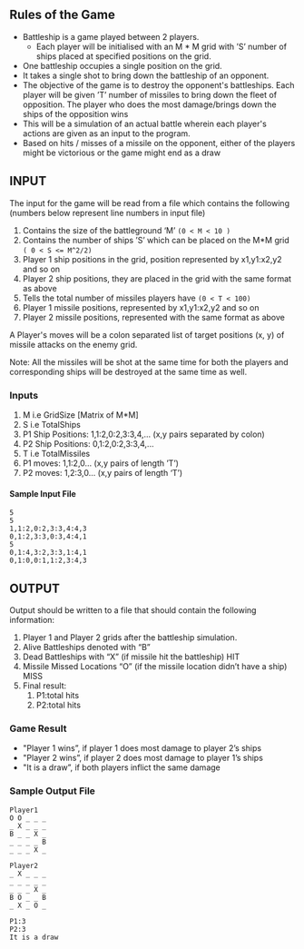 ## Rules of the Game
- Battleship is a game played between 2 players.
    - Each player will be initialised with an  M * M  grid with ’S’ number of ships placed at specified positions on the grid.
- One battleship occupies a single position on the grid.
- It takes a single shot to bring down the battleship of an opponent.
- The objective of the game is to destroy the opponent's battleships. Each player will be given ’T’ number of missiles to bring down the fleet of opposition. The player who does the most damage/brings down the ships of the opposition wins
- This will be a simulation of an actual battle wherein each player's actions are given as an input to the program.
- Based on hits / misses of a missile on the opponent, either of the players might be victorious or the game might end as a draw

## INPUT
The input for the game will be read from a file which contains the following (numbers below represent line numbers in input file)
1. Contains the size of the battleground ‘M’
```(0 < M < 10 )```
2. Contains the number of ships ’S’ which can be placed on the M*M grid
```( 0 < S <= M^2/2)```
3. Player 1 ship positions in the grid, position represented by x1,y1:x2,y2 and so on
4. Player 2 ship positions, they are placed in the grid with the same format as above
5. Tells the total number of missiles players have
```(0 < T < 100)```
6. Player 1 missile positions, represented by x1,y1:x2,y2 and so on
7. Player 2 missile positions, represented with the same format as above

A Player's moves will be a colon separated list of target positions (x, y) of missile attacks on the enemy grid.

Note: All the missiles will be shot at the same time for both the players and corresponding ships will be destroyed at the same time as well.


### Inputs
1. M i.e GridSize [Matrix of M*M]
2. S i.e TotalShips
3. P1 Ship Positions: 1,1:2,0:2,3:3,4,... (x,y pairs separated by colon)
4. P2 Ship Positions: 0,1:2,0:2,3:3,4,...
5. T i.e TotalMissiles
6. P1 moves: 1,1:2,0… (x,y pairs of length ’T’)
7. P2 moves: 1,2:3,0… (x,y pairs of length ‘T’)

#### Sample Input File
```
5
5
1,1:2,0:2,3:3,4:4,3
0,1:2,3:3,0:3,4:4,1
5
0,1:4,3:2,3:3,1:4,1
0,1:0,0:1,1:2,3:4,3
```


## OUTPUT
Output should be written to a file that should contain the following information:
1. Player 1 and Player 2 grids after the battleship simulation.
2. Alive Battleships denoted with “B”
3. Dead Battleships with “X” (if missile hit the battleship) HIT
4. Missile Missed Locations “O” (if the missile location didn’t have a ship) MISS
5. Final result:
    1. P1:total hits
    2. P2:total hits


### Game Result
- "Player 1 wins”, if player 1 does most damage to player 2’s ships
- "Player 2 wins”, if player 2 does most damage to player 1’s ships
- "It is a draw”, if both players inflict the same damage


### Sample Output File

```
Player1
O O _ _ _
_ X _ _ _
B _ _ X _
_ _ _ _ B
_ _ _ X _
 
Player2
_ X _ _ _
_ _ _ _ _
_ _ _ X _
B O _ _ B
_ X _ O _
 
P1:3
P2:3
It is a draw
```
